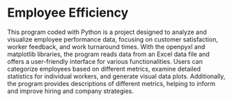 # Employee Efficiency

This program coded with Python is a project designed to analyze and visualize employee performance data, focusing on customer satisfaction, worker feedback, and work turnaround times. With the openpyxl and matplotlib libraries, the program reads data from an Excel data file and offers a user-friendly interface for various functionalities. Users can categorize employees based on different metrics, examine detailed statistics for individual workers, and generate visual data plots. Additionally, the program provides descriptions of different metrics, helping to inform and improve hiring and company strategies.






